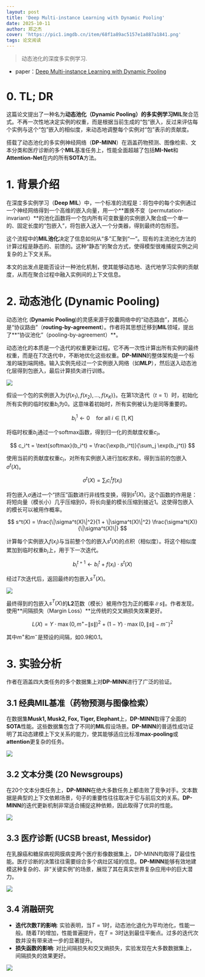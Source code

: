 ```yaml
---
layout: post
title: 'Deep Multi-instance Learning with Dynamic Pooling'
date: 2025-10-11
author: 郑之杰
cover: 'https://pic1.imgdb.cn/item/68f1a89ac5157e1a887a1841.png'
tags: 论文阅读
---
```


> 动态池化的深度多实例学习.

- paper：[Deep Multi-instance Learning with Dynamic Pooling](https://proceedings.mlr.press/v95/yan18a.html)


# 0. TL; DR

这篇论文提出了一种名为**动态池化（Dynamic Pooling）**的多实例学习**MIL**聚合范式。不再一次性地决定实例的权重，而是根据当前生成的“包”嵌入，反过来评估每个实例与这个“包”嵌入的相似度，来动态地调整每个实例对“包”表示的贡献度。

搭载了动态池化的多实例神经网络（**DP-MINN**）在涵盖药物预测、图像检索、文本分类和医疗诊断的多个**MIL**基准任务上，性能全面超越了包括**MI-Net**和**Attention-Net**在内的所有**SOTA**方法。

# 1. 背景介绍

在深度多实例学习（**Deep MIL**）中，一个标准的流程是：将包中的每个实例通过一个神经网络得到一个高维的嵌入向量，用一个**置换不变（permutation-invariant）**的池化函数将一个包内所有可变数量的实例嵌入聚合成一个单一的、固定长度的“包嵌入”，将包嵌入送入一个分类器，得到最终的包标签。

这个流程中的**MIL池化**决定了信息如何从“多”汇聚到“一”。现有的主流池化方法的计算过程是静态的、前馈的。这种“静态”的聚合方式，使得模型很难捕捉实例之间复杂的上下文关系。

本文的出发点是能否设计一种池化机制，使其能够动态地、迭代地学习实例的贡献度，从而在聚合过程中融入实例间的上下文信息。

# 2. 动态池化 (Dynamic Pooling)

动态池化 (**Dynamic Pooling**)的灵感来源于胶囊网络中的“动态路由”，其核心是“协议路由”（**routing-by-agreement**）。作者将其思想迁移到**MIL**领域，提出了**“协议池化”（pooling-by-agreement）**。

动态池化的本质是一个迭代的权重更新过程。它不再一次性计算出所有实例的最终权重，而是在$T$次迭代中，不断地优化这些权重。**DP-MINN**的整体架构是一个标准的端到端网络。输入实例先经过一个实例嵌入网络（如**MLP**），然后送入动态池化层得到包嵌入，最后计算损失进行训练。

![](https://pic1.imgdb.cn/item/68f1aaeac5157e1a887a2dba.png)

假设一个包的实例嵌入为$\{f(x_1), f(x_2), \dots, f(x_K)\}$。在第1次迭代（$t=1$）时，初始化所有实例的临时权重$b_i$为0。这意味着初始时，所有实例被认为是同等重要的。

$$ b_i^1 \leftarrow 0 \quad \text{for all } i \in [1, K] $$

将临时权重$b_i$通过一个$\text{softmax}$函数，得到归一化的贡献度权重$c_i$。

$$ c_i^t = \text{softmax}(b_i^t) = \frac{\exp(b_i^t)}{\sum_j \exp(b_j^t)} $$

使用当前的贡献度权重$c_i$，对所有实例嵌入进行加权求和，得到当前的包嵌入$σ^t(X)$。

$$ \sigma^t(X) = \sum_i c_i^t f(x_i) $$

将包嵌入$σ$通过一个“挤压”函数进行非线性变换，得到$s^t(X)$。这个函数的作用是：将短向量（模长小）几乎压缩到0，将长向量的模长压缩到接近1。这使得包嵌入的模长可以被用作概率。

$$ s^t(X) = \frac{\|\sigma^t(X)\|^2}{1 + \|\sigma^t(X)\|^2} \frac{\sigma^t(X)}{\|\sigma^t(X)\|} $$

计算每个实例嵌入$f(x_i)$与当前整个包的嵌入$s^t(X)$的点积（相似度）。将这个相似度累加到临时权重$b_i$上，用于下一次迭代。

$$ b_i^{t+1} \leftarrow b_i^t + f(x_i) \cdot s^t(X) $$

经过$T$次迭代后，返回最终的包嵌入$s^T(X)$。

![](https://pic1.imgdb.cn/item/68f1ab8fc5157e1a887a361c.png)


最终得到的包嵌入$s^T(X)$的**L2**范数（模长）被用作包为正的概率$\|s\|$。作者发现，使用**间隔损失（Margin Loss）**比传统的交叉熵损失效果更好。

$$ L(X) = Y \cdot \max(0, m^+ - \|s\|)^2 + (1-Y) \cdot \max(0, \|s\| - m^-)^2 $$

其中$m^+$和$m^-$是预设的间隔，如0.9和0.1。

# 3. 实验分析

作者在涵盖四大类任务的多个数据集上对**DP-MINN**进行了广泛的验证。

## 3.1 经典MIL基准（药物预测与图像检索）

在数据集**Musk1, Musk2, Fox, Tiger, Elephant**上，**DP-MINN**取得了全面的**SOTA**性能。这些数据集包含了不同的**MIL**假设场景。**DP-MINN**的普适性成功证明了其动态建模上下文关系的能力，使其能够适应比标准**max-pooling**或**attention**更复杂的任务。

![](https://pic1.imgdb.cn/item/68f1ac9cc5157e1a887a3b99.png)

## 3.2 文本分类 (20 Newsgroups)

在20个文本分类任务上，**DP-MINN**在绝大多数任务上都击败了竞争对手。文本数据是典型的上下文依赖场景，句子的重要性往往取决于它与前后文的关系。**DP-MINN**的迭代更新机制非常适合捕捉这种依赖，因此取得了优异的性能。

![](https://pic1.imgdb.cn/item/68f1acdbc5157e1a887a3f18.png)

## 3.3 医疗诊断 (UCSB breast, Messidor)

在乳腺癌和糖尿病视网膜病变两个医疗影像数据集上，DP-MINN均取得了最佳性能。医疗诊断的决策往往需要综合多个病灶区域的信息。**DP-MINN**能够有效地建模这种复杂的、非“关键实例”的场景，展现了其在真实世界复杂应用中的巨大潜力。

![](https://pic1.imgdb.cn/item/68f1ad1dc5157e1a887a42f4.png)

## 3.4 消融研究

- **迭代次数$T$的影响**: 实验表明，当$T=1$时，动态池化退化为平均池化，性能一般。随着$T$的增加，性能普遍提升，在$T=3$时达到最佳平衡点。过多的迭代次数并没有带来进一步的显著提升。
- **损失函数的影响**: 对比间隔损失和交叉熵损失，实验发现在大多数数据集上，间隔损失的效果更好。

![](https://pic1.imgdb.cn/item/68f1ad2fc5157e1a887a456f.png)
